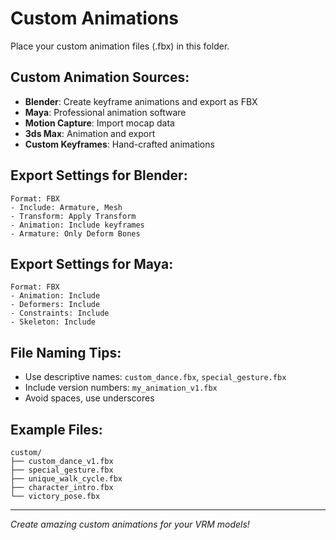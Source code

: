 # Custom Animations

Place your custom animation files (.fbx) in this folder.

## Custom Animation Sources:
- **Blender**: Create keyframe animations and export as FBX
- **Maya**: Professional animation software
- **Motion Capture**: Import mocap data
- **3ds Max**: Animation and export
- **Custom Keyframes**: Hand-crafted animations

## Export Settings for Blender:
```
Format: FBX
- Include: Armature, Mesh
- Transform: Apply Transform
- Animation: Include keyframes
- Armature: Only Deform Bones
```

## Export Settings for Maya:
```
Format: FBX
- Animation: Include
- Deformers: Include
- Constraints: Include
- Skeleton: Include
```

## File Naming Tips:
- Use descriptive names: `custom_dance.fbx`, `special_gesture.fbx`
- Include version numbers: `my_animation_v1.fbx`
- Avoid spaces, use underscores

## Example Files:
```
custom/
├── custom_dance_v1.fbx
├── special_gesture.fbx
├── unique_walk_cycle.fbx
├── character_intro.fbx
└── victory_pose.fbx
```

---
*Create amazing custom animations for your VRM models!*
